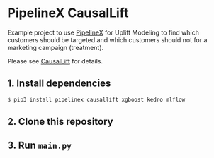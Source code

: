 # PipelineX CausalLift

Example project to use [PipelineX](https://github.com/Minyus/pipelinex) for Uplift Modeling to find which customers should be targeted and which customers should not for a marketing campaign (treatment).

Please see [CausalLift](https://github.com/Minyus/causallift) for details.

## 1. Install dependencies

```bash
$ pip3 install pipelinex causallift xgboost kedro mlflow
```

## 2. Clone this repository

## 3. Run `main.py`
